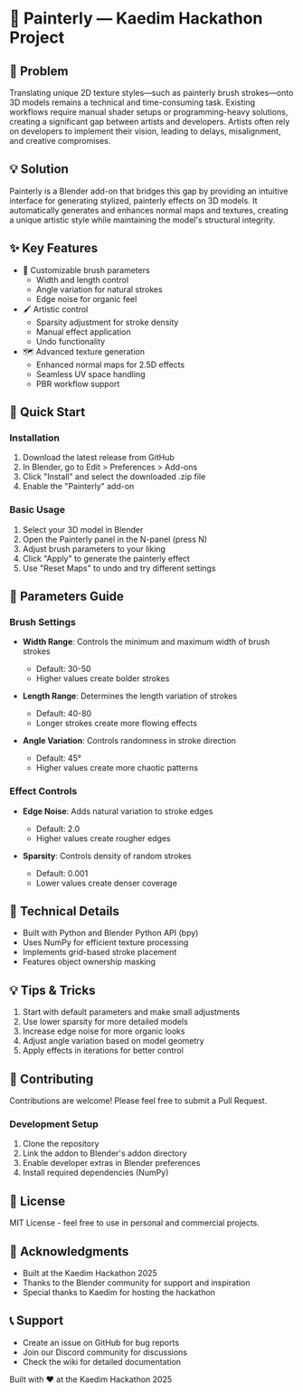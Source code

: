 # 🎨 Painterly — Kaedim Hackathon Project

## 🧩 Problem
Translating unique 2D texture styles—such as painterly brush strokes—onto 3D models remains a technical and time-consuming task. Existing workflows require manual shader setups or programming-heavy solutions, creating a significant gap between artists and developers. Artists often rely on developers to implement their vision, leading to delays, misalignment, and creative compromises.

## 💡 Solution
Painterly is a Blender add-on that bridges this gap by providing an intuitive interface for generating stylized, painterly effects on 3D models. It automatically generates and enhances normal maps and textures, creating a unique artistic style while maintaining the model's structural integrity.

## ✨ Key Features
- 🎨 Customizable brush parameters
  - Width and length control
  - Angle variation for natural strokes
  - Edge noise for organic feel
- 🖌️ Artistic control
  - Sparsity adjustment for stroke density
  - Manual effect application
  - Undo functionality
- 🗺️ Advanced texture generation
  - Enhanced normal maps for 2.5D effects
  - Seamless UV space handling
  - PBR workflow support

## 🚀 Quick Start

### Installation
1. Download the latest release from GitHub
2. In Blender, go to Edit > Preferences > Add-ons
3. Click "Install" and select the downloaded .zip file
4. Enable the "Painterly" add-on

### Basic Usage
1. Select your 3D model in Blender
2. Open the Painterly panel in the N-panel (press N)
3. Adjust brush parameters to your liking
4. Click "Apply" to generate the painterly effect
5. Use "Reset Maps" to undo and try different settings

## 🎯 Parameters Guide

### Brush Settings
- **Width Range**: Controls the minimum and maximum width of brush strokes
  - Default: 30-50
  - Higher values create bolder strokes

- **Length Range**: Determines the length variation of strokes
  - Default: 40-80
  - Longer strokes create more flowing effects

- **Angle Variation**: Controls randomness in stroke direction
  - Default: 45°
  - Higher values create more chaotic patterns

### Effect Controls
- **Edge Noise**: Adds natural variation to stroke edges
  - Default: 2.0
  - Higher values create rougher edges

- **Sparsity**: Controls density of random strokes
  - Default: 0.001
  - Lower values create denser coverage

## 🔧 Technical Details
- Built with Python and Blender Python API (bpy)
- Uses NumPy for efficient texture processing
- Implements grid-based stroke placement
- Features object ownership masking

## 💡 Tips & Tricks
1. Start with default parameters and make small adjustments
2. Use lower sparsity for more detailed models
3. Increase edge noise for more organic looks
4. Adjust angle variation based on model geometry
5. Apply effects in iterations for better control

## 🤝 Contributing
Contributions are welcome! Please feel free to submit a Pull Request.

### Development Setup
1. Clone the repository
2. Link the addon to Blender's addon directory
3. Enable developer extras in Blender preferences
4. Install required dependencies (NumPy)

## 📄 License
MIT License - feel free to use in personal and commercial projects.

## 🙏 Acknowledgments
- Built at the Kaedim Hackathon 2025
- Thanks to the Blender community for support and inspiration
- Special thanks to Kaedim for hosting the hackathon

## 📞 Support
- Create an issue on GitHub for bug reports
- Join our Discord community for discussions
- Check the wiki for detailed documentation

Built with ❤️ at the Kaedim Hackathon 2025
